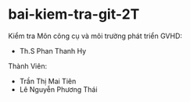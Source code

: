 # bai-kiem-tra-git-2T
Kiểm tra Môn công cụ và môi trường phát triển
GVHD: 
- Th.S Phan Thanh Hy

Thành Viên: 
- Trần Thị Mai Tiên 
- Lê Nguyễn Phương Thái
